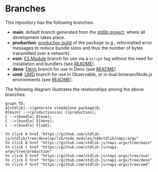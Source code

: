 <!--

@license Apache-2.0

Copyright (c) 2022 The Stdlib Authors.

Licensed under the Apache License, Version 2.0 (the "License");
you may not use this file except in compliance with the License.
You may obtain a copy of the License at

    http://www.apache.org/licenses/LICENSE-2.0

Unless required by applicable law or agreed to in writing, software
distributed under the License is distributed on an "AS IS" BASIS,
WITHOUT WARRANTIES OR CONDITIONS OF ANY KIND, either express or implied.
See the License for the specific language governing permissions and
limitations under the License.

-->

# Branches

This repository has the following branches:

-   **main**: default branch generated from the [stdlib project][stdlib-url], where all development takes place.
-   **production**: [production build][production-url] of the package (e.g., reformatted error messages to reduce bundle sizes and thus the number of bytes transmitted over a network).
-   **esm**: [ES Module][esm-url] branch for use via a `script` tag without the need for installation and bundlers (see [README][esm-readme]).
-   **deno**: [Deno][deno-url] branch for use in Deno (see [README][deno-readme]).
-   **umd**: [UMD][umd-url] branch for use in Observable, or in dual browser/Node.js environments (see [README][umd-readme]).

The following diagram illustrates the relationships among the above branches:

```mermaid
graph TD;
A[stdlib]-->|generate standalone package|B;
B[main] -->|productionize| C[production];
C -->|bundle| D[esm];
C -->|bundle| E[deno];
C -->|bundle| F[umd];

%% click A href "https://github.com/stdlib-js/stdlib/tree/develop/lib/node_modules/%40stdlib/napi/argv"
%% click B href "https://github.com/stdlib-js/napi-argv/tree/main"
%% click C href "https://github.com/stdlib-js/napi-argv/tree/production"
%% click D href "https://github.com/stdlib-js/napi-argv/tree/esm"
%% click E href "https://github.com/stdlib-js/napi-argv/tree/deno"
%% click F href "https://github.com/stdlib-js/napi-argv/tree/umd"
```

[stdlib-url]: https://github.com/stdlib-js/stdlib/tree/develop/lib/node_modules/%40stdlib/napi/argv
[production-url]: https://github.com/stdlib-js/napi-argv/tree/production
[deno-url]: https://github.com/stdlib-js/napi-argv/tree/deno
[deno-readme]: https://github.com/stdlib-js/napi-argv/blob/deno/README.md
[umd-url]: https://github.com/stdlib-js/napi-argv/tree/umd
[umd-readme]: https://github.com/stdlib-js/napi-argv/blob/umd/README.md
[esm-url]: https://github.com/stdlib-js/napi-argv/tree/esm
[esm-readme]: https://github.com/stdlib-js/napi-argv/blob/esm/README.md